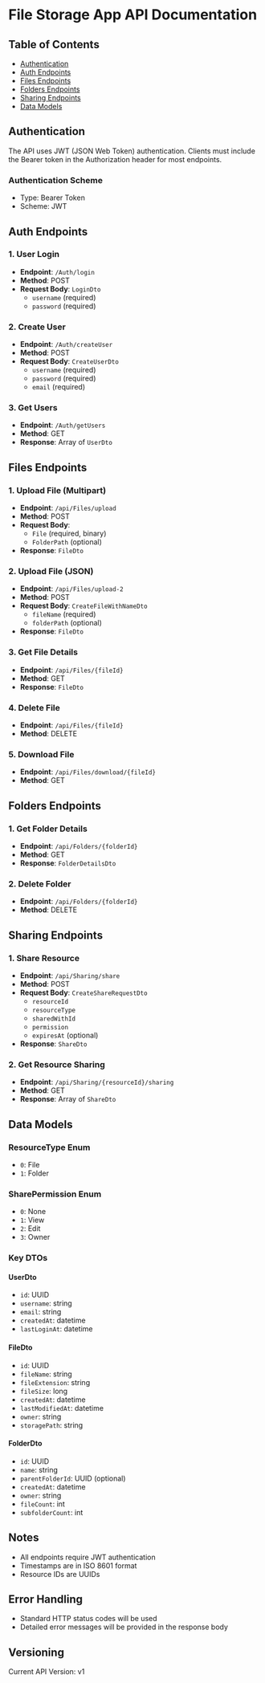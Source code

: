 # File Storage App API Documentation

## Table of Contents
- [Authentication](#authentication)
- [Auth Endpoints](#auth-endpoints)
- [Files Endpoints](#files-endpoints)
- [Folders Endpoints](#folders-endpoints)
- [Sharing Endpoints](#sharing-endpoints)
- [Data Models](#data-models)

## Authentication

The API uses JWT (JSON Web Token) authentication. Clients must include the Bearer token in the Authorization header for most endpoints.

### Authentication Scheme
- Type: Bearer Token
- Scheme: JWT

## Auth Endpoints

### 1. User Login
- **Endpoint**: `/Auth/login`
- **Method**: POST
- **Request Body**: `LoginDto`
  - `username` (required)
  - `password` (required)

### 2. Create User
- **Endpoint**: `/Auth/createUser`
- **Method**: POST
- **Request Body**: `CreateUserDto`
  - `username` (required)
  - `password` (required)
  - `email` (required)

### 3. Get Users
- **Endpoint**: `/Auth/getUsers`
- **Method**: GET
- **Response**: Array of `UserDto`

## Files Endpoints

### 1. Upload File (Multipart)
- **Endpoint**: `/api/Files/upload`
- **Method**: POST
- **Request Body**: 
  - `File` (required, binary)
  - `FolderPath` (optional)
- **Response**: `FileDto`

### 2. Upload File (JSON)
- **Endpoint**: `/api/Files/upload-2`
- **Method**: POST
- **Request Body**: `CreateFileWithNameDto`
  - `fileName` (required)
  - `folderPath` (optional)
- **Response**: `FileDto`

### 3. Get File Details
- **Endpoint**: `/api/Files/{fileId}`
- **Method**: GET
- **Response**: `FileDto`

### 4. Delete File
- **Endpoint**: `/api/Files/{fileId}`
- **Method**: DELETE

### 5. Download File
- **Endpoint**: `/api/Files/download/{fileId}`
- **Method**: GET

## Folders Endpoints

### 1. Get Folder Details
- **Endpoint**: `/api/Folders/{folderId}`
- **Method**: GET
- **Response**: `FolderDetailsDto`

### 2. Delete Folder
- **Endpoint**: `/api/Folders/{folderId}`
- **Method**: DELETE

## Sharing Endpoints

### 1. Share Resource
- **Endpoint**: `/api/Sharing/share`
- **Method**: POST
- **Request Body**: `CreateShareRequestDto`
  - `resourceId`
  - `resourceType`
  - `sharedWithId`
  - `permission`
  - `expiresAt` (optional)
- **Response**: `ShareDto`

### 2. Get Resource Sharing
- **Endpoint**: `/api/Sharing/{resourceId}/sharing`
- **Method**: GET
- **Response**: Array of `ShareDto`

## Data Models

### ResourceType Enum
- `0`: File
- `1`: Folder

### SharePermission Enum
- `0`: None
- `1`: View
- `2`: Edit
- `3`: Owner

### Key DTOs

#### UserDto
- `id`: UUID
- `username`: string
- `email`: string
- `createdAt`: datetime
- `lastLoginAt`: datetime

#### FileDto
- `id`: UUID
- `fileName`: string
- `fileExtension`: string
- `fileSize`: long
- `createdAt`: datetime
- `lastModifiedAt`: datetime
- `owner`: string
- `storagePath`: string

#### FolderDto
- `id`: UUID
- `name`: string
- `parentFolderId`: UUID (optional)
- `createdAt`: datetime
- `owner`: string
- `fileCount`: int
- `subfolderCount`: int

## Notes
- All endpoints require JWT authentication
- Timestamps are in ISO 8601 format
- Resource IDs are UUIDs

## Error Handling
- Standard HTTP status codes will be used
- Detailed error messages will be provided in the response body

## Versioning
Current API Version: v1
